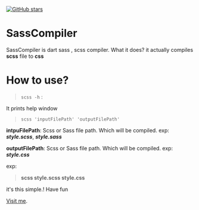 [![GitHub stars](https://img.shields.io/github/stars/repiatx/SassCompiler)](https://github.com/repiatx/SassCompiler/stargazers)
# SassCompiler

SassCompiler is dart sass , scss compiler. What it does? it actually compiles **scss** file to **css**

# How to use?

> `scss -h` :

 
It prints help window

> `scss 'inputFilePath' 'outputFilePath'`

**intpuFilePath**: Scss or Sass file path. Which will be compiled. exp: ***style.scss***, ***style.sass***

**outputFilePath**: Scss or Sass file path. Which will be compiled. exp: ***style.css***

exp: 
> **scss style.scss style.css**

it's this simple.! Have fun

[Visit me](http://www.repiatx.online).
